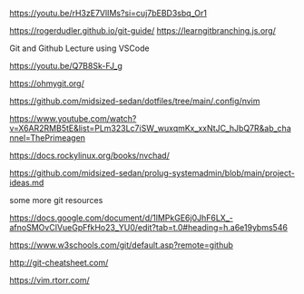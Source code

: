 https://youtu.be/rH3zE7VlIMs?si=cuj7bEBD3sbq_Or1

https://rogerdudler.github.io/git-guide/
https://learngitbranching.js.org/

Git and Github Lecture using VSCode

https://youtu.be/Q7B8Sk-FJ_g

https://ohmygit.org/

https://github.com/midsized-sedan/dotfiles/tree/main/.config/nvim

https://www.youtube.com/watch?v=X6AR2RMB5tE&list=PLm323Lc7iSW_wuxqmKx_xxNtJC_hJbQ7R&ab_channel=ThePrimeagen

https://docs.rockylinux.org/books/nvchad/

https://github.com/midsized-sedan/prolug-systemadmin/blob/main/project-ideas.md

some more git resources

https://docs.google.com/document/d/1lMPkGE6j0JhF6LX_-afnoSMOvCIVueGpFfkHo23_YU0/edit?tab=t.0#heading=h.a6e19ybms546

https://www.w3schools.com/git/default.asp?remote=github

http://git-cheatsheet.com/

https://vim.rtorr.com/

